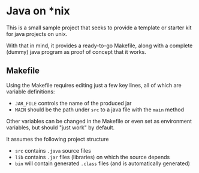 # Java on \*nix

This is a small sample project that seeks to provide a template or starter kit
for java projects on unix.

With that in mind, it provides a ready-to-go Makefile, along with a complete
(dummy) java program as proof of concept that it works.

## Makefile

Using the Makefile requires editing just a few key lines, all of which are
variable definitions:

- `JAR_FILE` controls the name of the produced jar
- `MAIN` should be the path under `src` to a java file with the `main` method

Other variables can be changed in the Makefile or even set as environment
variables, but should "just work" by default.

It assumes the following project structure

- `src` contains `.java` source files
- `lib` contains `.jar` files (libraries) on which the source depends
- `bin` will contain generated `.class` files (and is automatically generated)
